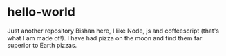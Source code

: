 # hello-world
Just another repository
Bishan here, I like Node, js and coffeescript (that's what I am made of!).
I have had pizza on the moon and find them far superior to Earth pizzas.
